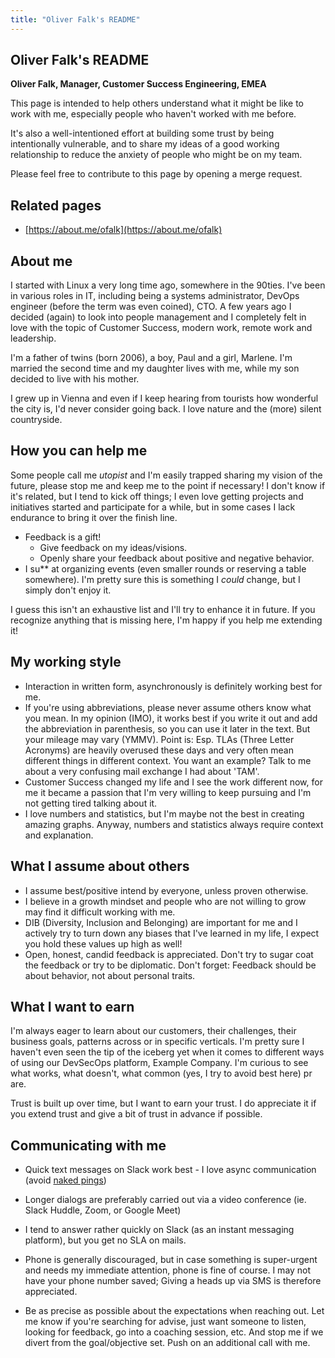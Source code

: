 ```yaml
---
title: "Oliver Falk's README"
---
```


## Oliver Falk's README

**Oliver Falk, Manager, Customer Success Engineering, EMEA**

This page is intended to help others understand what it might be like to work with me, especially people who haven't worked with me before.

It's also a well-intentioned effort at building some trust by being intentionally vulnerable, and to share my ideas of a good working relationship to reduce the anxiety of people who might be on my team.

Please feel free to contribute to this page by opening a merge request.

## Related pages

- [https://about.me/ofalk](https://about.me/ofalk)

## About me

I started with Linux a very long time ago, somewhere in the 90ties. I've been in various roles in IT, including being a systems administrator, DevOps engineer (before the term was even coined), CTO. A few years ago I decided (again) to look into people management and I completely felt in love with the topic of Customer Success, modern work, remote work and leadership.

I'm a father of twins (born 2006), a boy, Paul and a girl, Marlene. I'm married the second time and my daughter lives with me, while my son decided to live with his mother.

I grew up in Vienna and even if I keep hearing from tourists how wonderful the city is, I'd never consider going back. I love nature and the (more) silent countryside.

## How you can help me

Some people call me *utopist* and I'm easily trapped sharing my vision of the future, please stop me and keep me to the point if necessary! I don't know if it's related, but I tend to kick off things; I even love getting projects and initiatives started and participate for a while, but in some cases I lack endurance to bring it over the finish line.

- Feedback is a gift!
  - Give feedback on my ideas/visions.
  - Openly share your feedback about positive and negative behavior.
- I su** at organizing events (even smaller rounds or reserving a table somewhere). I'm pretty sure this is something I *could* change, but I simply don't enjoy it.

I guess this isn't an exhaustive list and I'll try to enhance it in future. If you recognize anything that is missing here, I'm happy if you help me extending it!

## My working style

- Interaction in written form, asynchronously is definitely working best for me.
- If you're using abbreviations, please never assume others know what you mean. In my opinion (IMO), it works best if you write it out and add the abbreviation in parenthesis, so you can use it later in the text. But your mileage may vary (YMMV). Point is: Esp. TLAs (Three Letter Acronyms) are heavily overused these days and very often mean different things in different context. You want an example? Talk to me about a very confusing mail exchange I had about 'TAM'.
- Customer Success changed my life and I see the work different now, for me it became a passion that I'm very willing to keep pursuing and I'm not getting tired talking about it.
- I love numbers and statistics, but I'm maybe not the best in creating amazing graphs. Anyway, numbers and statistics always require context and explanation.

## What I assume about others

- I assume best/positive intend by everyone, unless proven otherwise.
- I believe in a growth mindset and people who are not willing to grow may find it difficult working with me.
- DIB (Diversity, Inclusion and Belonging) are important for me and I actively try to turn down any biases that I've learned in my life, I expect you hold these values up high as well!
- Open, honest, candid feedback is appreciated. Don't try to sugar coat the feedback or try to be diplomatic. Don't forget: Feedback should be about behavior, not about personal traits.

## What I want to earn

I'm always eager to learn about our customers, their challenges, their business goals, patterns across or in specific verticals. I'm pretty sure I haven't even seen the tip of the iceberg yet when it comes to different ways of using our DevSecOps platform, Example Company. I'm curious to see what works, what doesn't, what common (yes, I try to avoid best here) pr are.

Trust is built up over time, but I want to earn your trust. I do appreciate it if you extend trust and give a bit of trust in advance if possible.

## Communicating with me

- Quick text messages on Slack work best - I love async communication (avoid [naked pings](https://blogs.gnome.org/markmc/2014/02/20/naked-pings/))
- Longer dialogs are preferably carried out via a video conference (ie. Slack Huddle, Zoom, or Google Meet)
- I tend to answer rather quickly on Slack (as an instant messaging platform), but you get no SLA on mails.
- Phone is generally discouraged, but in case something is super-urgent and needs my immediate attention, phone is fine of course. I may not have your phone number saved; Giving a heads up via SMS is therefore appreciated.

- Be as precise as possible about the expectations when reaching out. Let me know if you're searching for advise, just want someone to listen, looking for feedback, go into a coaching session, etc. And stop me if we divert from the goal/objective set. Push on an additional call with me.
